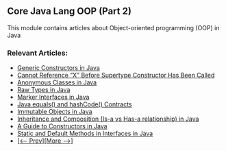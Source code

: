 ## Core Java Lang OOP (Part 2)

This module contains articles about Object-oriented programming (OOP) in Java

### Relevant Articles: 
- [Generic Constructors in Java](https://www.baeldung.com/java-generic-constructors)
- [Cannot Reference “X” Before Supertype Constructor Has Been Called](https://www.baeldung.com/java-cannot-reference-x-before-supertype-constructor-error)
- [Anonymous Classes in Java](https://www.baeldung.com/java-anonymous-classes)
- [Raw Types in Java](https://www.baeldung.com/raw-types-java)
- [Marker Interfaces in Java](https://www.baeldung.com/java-marker-interfaces)
- [Java equals() and hashCode() Contracts](https://www.baeldung.com/java-equals-hashcode-contracts)
- [Immutable Objects in Java](https://www.baeldung.com/java-immutable-object)
- [Inheritance and Composition (Is-a vs Has-a relationship) in Java](https://www.baeldung.com/java-inheritance-composition)
- [A Guide to Constructors in Java](https://www.baeldung.com/java-constructors)
- [Static and Default Methods in Interfaces in Java](https://www.baeldung.com/java-static-default-methods)
- [[<-- Prev]](/core-java-modules/core-java-lang-oop)[[More -->]](/core-java-modules/core-java-lang-oop-3)
